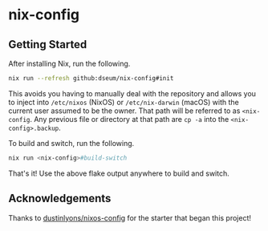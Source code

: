 # nix-config

## Getting Started

After installing Nix, run the following.

```sh
nix run --refresh github:dseum/nix-config#init
```

This avoids you having to manually deal with the repository and allows you to inject into `/etc/nixos` (NixOS) or `/etc/nix-darwin` (macOS) with the current user assumed to be the owner. That path will be referred to as `<nix-config`. Any previous file or directory at that path are `cp -a` into the `<nix-config>.backup`.

To build and switch, run the following.

```sh
nix run <nix-config>#build-switch
```

That's it! Use the above flake output anywhere to build and switch.

## Acknowledgements

Thanks to [dustinlyons/nixos-config](https://github.com/dustinlyons/nixos-config) for the starter that began this project!
